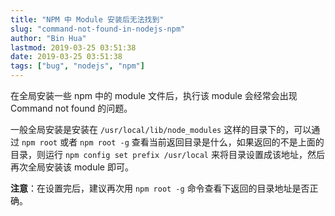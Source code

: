 ```yaml
---
title: "NPM 中 Module 安装后无法找到"
slug: "command-not-found-in-nodejs-npm"
author: "Bin Hua"
lastmod: 2019-03-25 03:51:38
date: 2019-03-25 03:51:38
tags: ["bug", "nodejs", "npm"]
---
```


在全局安装一些 npm 中的 module 文件后，执行该 module 会经常会出现 Command not found 的问题。

一般全局安装是安装在 `/usr/local/lib/node_modules` 这样的目录下的，可以通过 `npm root` 或者 `npm root -g` 查看当前返回目录是什么，如果返回的不是上面的目录，则运行 `npm config set prefix /usr/local` 来将目录设置成该地址，然后再次全局安装该 module 即可。

**注意**：在设置完后，建议再次用 `npm root -g` 命令查看下返回的目录地址是否正确。

    
